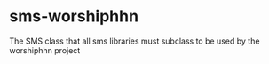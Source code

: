 # sms-worshiphhn
The SMS class that all sms libraries must subclass to be used by the worshiphhn project
